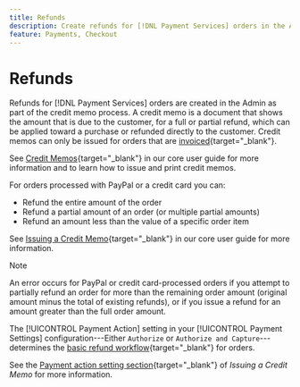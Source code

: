 ```yaml
---
title: Refunds
description: Create refunds for [!DNL Payment Services] orders in the Admin as part of the credit memo process.
feature: Payments, Checkout
---
```

# Refunds

Refunds for [!DNL Payment Services] orders are created in the Admin as part of the credit memo process. A credit memo is a document that shows the amount that is due to the customer, for a full or partial refund, which can be applied toward a purchase or refunded directly to the customer. Credit memos can only be issued for orders that are [invoiced](https://experienceleague.adobe.com/en/docs/commerce-admin/stores-sales/order-management/invoices#create-an-invoice){target="_blank"}.

See [Credit Memos](https://experienceleague.adobe.com/en/docs/commerce-admin/stores-sales/order-management/credit-memos/credit-memos){target="_blank"} in our core user guide for more information and to learn how to issue and print credit memos.

For orders processed with PayPal or a credit card you can:

* Refund the entire amount of the order
* Refund a partial amount of an order (or multiple partial amounts)
* Refund an amount less than the value of a specific order item

See [Issuing a Credit Memo](https://experienceleague.adobe.com/en/docs/commerce-admin/stores-sales/order-management/credit-memos/credit-memo-create){target="_blank"} in our core user guide for more information.

>[!NOTE]
>
>An error occurs for PayPal or credit card-processed orders if you attempt to partially refund an order for more than the remaining order amount (original amount minus the total of existing refunds), or if you issue a refund for an amount greater than the full order amount.

The [!UICONTROL Payment Action] setting in your [!UICONTROL Payment Settings] configuration---Either `Authorize` or `Authorize and Capture`---determines the [basic refund workflow](https://experienceleague.adobe.com/en/docs/commerce-admin/stores-sales/order-management/credit-memos/credit-memos#refund-workflow){target="_blank"} for orders.

See the [Payment action setting section](https://experienceleague.adobe.com/en/docs/commerce-admin/stores-sales/order-management/credit-memos/credit-memo-create#payment-action-setting){target="_blank"} of _Issuing a Credit Memo_ for more information.
